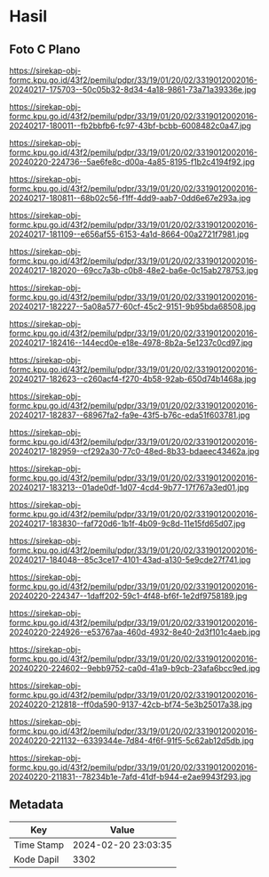 # Hasil

## Foto C Plano

https://sirekap-obj-formc.kpu.go.id/43f2/pemilu/pdpr/33/19/01/20/02/3319012002016-20240217-175703--50c05b32-8d34-4a18-9861-73a71a39336e.jpg

https://sirekap-obj-formc.kpu.go.id/43f2/pemilu/pdpr/33/19/01/20/02/3319012002016-20240217-180011--fb2bbfb6-fc97-43bf-bcbb-6008482c0a47.jpg

https://sirekap-obj-formc.kpu.go.id/43f2/pemilu/pdpr/33/19/01/20/02/3319012002016-20240220-224736--5ae6fe8c-d00a-4a85-8195-f1b2c4194f92.jpg

https://sirekap-obj-formc.kpu.go.id/43f2/pemilu/pdpr/33/19/01/20/02/3319012002016-20240217-180811--68b02c56-f1ff-4dd9-aab7-0dd6e67e293a.jpg

https://sirekap-obj-formc.kpu.go.id/43f2/pemilu/pdpr/33/19/01/20/02/3319012002016-20240217-181109--e656af55-6153-4a1d-8664-00a2721f7981.jpg

https://sirekap-obj-formc.kpu.go.id/43f2/pemilu/pdpr/33/19/01/20/02/3319012002016-20240217-182020--69cc7a3b-c0b8-48e2-ba6e-0c15ab278753.jpg

https://sirekap-obj-formc.kpu.go.id/43f2/pemilu/pdpr/33/19/01/20/02/3319012002016-20240217-182227--5a08a577-60cf-45c2-9151-9b95bda68508.jpg

https://sirekap-obj-formc.kpu.go.id/43f2/pemilu/pdpr/33/19/01/20/02/3319012002016-20240217-182416--144ecd0e-e18e-4978-8b2a-5e1237c0cd97.jpg

https://sirekap-obj-formc.kpu.go.id/43f2/pemilu/pdpr/33/19/01/20/02/3319012002016-20240217-182623--c260acf4-f270-4b58-92ab-650d74b1468a.jpg

https://sirekap-obj-formc.kpu.go.id/43f2/pemilu/pdpr/33/19/01/20/02/3319012002016-20240217-182837--68967fa2-fa9e-43f5-b76c-eda51f603781.jpg

https://sirekap-obj-formc.kpu.go.id/43f2/pemilu/pdpr/33/19/01/20/02/3319012002016-20240217-182959--cf292a30-77c0-48ed-8b33-bdaeec43462a.jpg

https://sirekap-obj-formc.kpu.go.id/43f2/pemilu/pdpr/33/19/01/20/02/3319012002016-20240217-183213--01ade0df-1d07-4cd4-9b77-17f767a3ed01.jpg

https://sirekap-obj-formc.kpu.go.id/43f2/pemilu/pdpr/33/19/01/20/02/3319012002016-20240217-183830--faf720d6-1b1f-4b09-9c8d-11e15fd65d07.jpg

https://sirekap-obj-formc.kpu.go.id/43f2/pemilu/pdpr/33/19/01/20/02/3319012002016-20240217-184048--85c3ce17-4101-43ad-a130-5e9cde27f741.jpg

https://sirekap-obj-formc.kpu.go.id/43f2/pemilu/pdpr/33/19/01/20/02/3319012002016-20240220-224347--1daff202-59c1-4f48-bf6f-1e2df9758189.jpg

https://sirekap-obj-formc.kpu.go.id/43f2/pemilu/pdpr/33/19/01/20/02/3319012002016-20240220-224926--e53767aa-460d-4932-8e40-2d3f101c4aeb.jpg

https://sirekap-obj-formc.kpu.go.id/43f2/pemilu/pdpr/33/19/01/20/02/3319012002016-20240220-224602--9ebb9752-ca0d-41a9-b9cb-23afa6bcc9ed.jpg

https://sirekap-obj-formc.kpu.go.id/43f2/pemilu/pdpr/33/19/01/20/02/3319012002016-20240220-212818--ff0da590-9137-42cb-bf74-5e3b25017a38.jpg

https://sirekap-obj-formc.kpu.go.id/43f2/pemilu/pdpr/33/19/01/20/02/3319012002016-20240220-221132--6339344e-7d84-4f6f-91f5-5c62ab12d5db.jpg

https://sirekap-obj-formc.kpu.go.id/43f2/pemilu/pdpr/33/19/01/20/02/3319012002016-20240220-211831--78234b1e-7afd-41df-b944-e2ae9943f293.jpg


## Metadata

| Key        | Value               |
| ---------- | ------------------- |
| Time Stamp | 2024-02-20 23:03:35 |
| Kode Dapil | 3302                |




